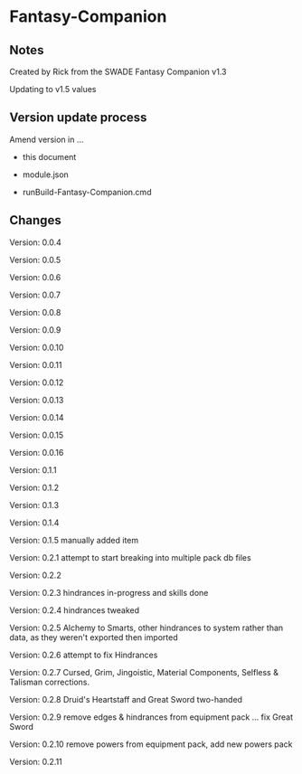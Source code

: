 # Fantasy-Companion

## Notes

Created by Rick from the SWADE Fantasy Companion v1.3

Updating to v1.5 values

## Version update process

Amend version in ...

* this document

* module.json

* runBuild-Fantasy-Companion.cmd

## Changes

Version: 0.0.4  

Version: 0.0.5  

Version: 0.0.6  

Version: 0.0.7  

Version: 0.0.8  

Version: 0.0.9  

Version: 0.0.10

Version: 0.0.11

Version: 0.0.12

Version: 0.0.13

Version: 0.0.14

Version: 0.0.15

Version: 0.0.16

Version: 0.1.1

Version: 0.1.2

Version: 0.1.3

Version: 0.1.4

Version: 0.1.5 manually added item

Version: 0.2.1 attempt to start breaking into multiple pack db files

Version: 0.2.2

Version: 0.2.3 hindrances in-progress and skills done

Version: 0.2.4 hindrances tweaked

Version: 0.2.5 Alchemy to Smarts, other hindrances to system rather than data, as they weren't exported then imported

Version: 0.2.6 attempt to fix Hindrances

Version: 0.2.7 Cursed, Grim, Jingoistic, Material Components, Selfless & Talisman corrections.

Version: 0.2.8 Druid's Heartstaff and Great Sword two-handed

Version: 0.2.9 remove edges & hindrances from equipment pack ... fix Great Sword

Version: 0.2.10 remove powers from equipment pack, add new powers pack

Version: 0.2.11
